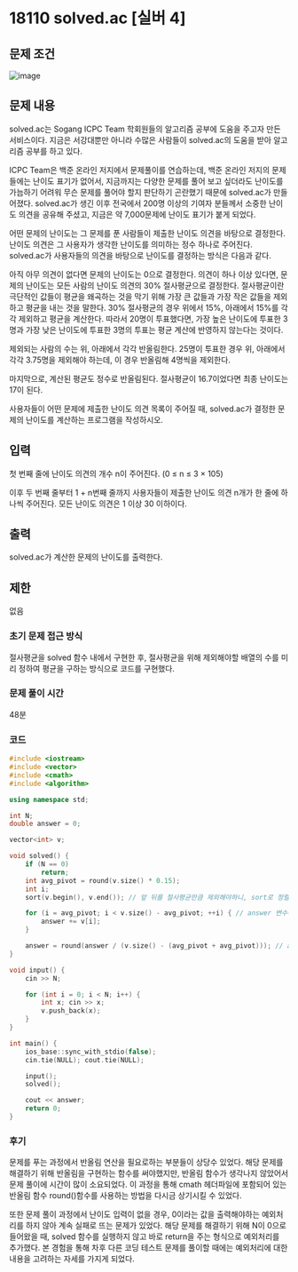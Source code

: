 # 18110 solved.ac [실버 4]
## 문제 조건
![image](https://github.com/WoogiBoogi1129/CodingTest/assets/110087545/0445568c-d408-4c3b-b584-2e7f1c595d1e)
## 문제 내용
solved.ac는 Sogang ICPC Team 학회원들의 알고리즘 공부에 도움을 주고자 만든 서비스이다. 지금은 서강대뿐만 아니라 수많은 사람들이 solved.ac의 도움을 받아 알고리즘 공부를 하고 있다.

ICPC Team은 백준 온라인 저지에서 문제풀이를 연습하는데, 백준 온라인 저지의 문제들에는 난이도 표기가 없어서, 지금까지는 다양한 문제를 풀어 보고 싶더라도 난이도를 가늠하기 어려워 무슨 문제를 풀어야 할지 판단하기 곤란했기 때문에 solved.ac가 만들어졌다. solved.ac가 생긴 이후 전국에서 200명 이상의 기여자 분들께서 소중한 난이도 의견을 공유해 주셨고, 지금은 약 7,000문제에 난이도 표기가 붙게 되었다.

어떤 문제의 난이도는 그 문제를 푼 사람들이 제출한 난이도 의견을 바탕으로 결정한다. 난이도 의견은 그 사용자가 생각한 난이도를 의미하는 정수 하나로 주어진다. solved.ac가 사용자들의 의견을 바탕으로 난이도를 결정하는 방식은 다음과 같다.

아직 아무 의견이 없다면 문제의 난이도는 0으로 결정한다.
의견이 하나 이상 있다면, 문제의 난이도는 모든 사람의 난이도 의견의 30% 절사평균으로 결정한다.
절사평균이란 극단적인 값들이 평균을 왜곡하는 것을 막기 위해 가장 큰 값들과 가장 작은 값들을 제외하고 평균을 내는 것을 말한다. 30% 절사평균의 경우 위에서 15%, 아래에서 15%를 각각 제외하고 평균을 계산한다. 따라서 20명이 투표했다면, 가장 높은 난이도에 투표한 3명과 가장 낮은 난이도에 투표한 3명의 투표는 평균 계산에 반영하지 않는다는 것이다.

제외되는 사람의 수는 위, 아래에서 각각 반올림한다. 25명이 투표한 경우 위, 아래에서 각각 3.75명을 제외해야 하는데, 이 경우 반올림해 4명씩을 제외한다.

마지막으로, 계산된 평균도 정수로 반올림된다. 절사평균이 16.7이었다면 최종 난이도는 17이 된다.

사용자들이 어떤 문제에 제출한 난이도 의견 목록이 주어질 때, solved.ac가 결정한 문제의 난이도를 계산하는 프로그램을 작성하시오.
## 입력
첫 번째 줄에 난이도 의견의 개수 n이 주어진다. (0 ≤ n ≤ 3 × 105)

이후 두 번째 줄부터 1 + n번째 줄까지 사용자들이 제출한 난이도 의견 n개가 한 줄에 하나씩 주어진다. 모든 난이도 의견은 1 이상 30 이하이다.
## 출력
solved.ac가 계산한 문제의 난이도를 출력한다.
## 제한
없음
### 초기 문제 접근 방식
절사평균을 solved 함수 내에서 구현한 후, 절사평균을 위해 제외해야할 배열의 수를 미리 정하여 평균을 구하는 방식으로 코드를 구현했다.
### 문제 풀이 시간
48분
### 코드
```c++
#include <iostream>
#include <vector>
#include <cmath>
#include <algorithm>

using namespace std;

int N;
double answer = 0;

vector<int> v;

void solved() {
	if (N == 0)
		return;
	int avg_pivot = round(v.size() * 0.15);
	int i;
	sort(v.begin(), v.end()); // 앞 뒤를 절사평균만큼 제외해야하니, sort로 정렬

	for (i = avg_pivot; i < v.size() - avg_pivot; ++i) { // answer 변수에 절사평균을 제외한 가운데 배열들 더하기
		answer += v[i];
	}

	answer = round(answer / (v.size() - (avg_pivot + avg_pivot))); // answer 변수값을 전체 난이도 수의 30% 절사평균 개수수를 뺀 수로 나누기
}

void input() {
	cin >> N;

	for (int i = 0; i < N; i++) {
		int x; cin >> x;
		v.push_back(x);
	}
}

int main() {
	ios_base::sync_with_stdio(false);
	cin.tie(NULL); cout.tie(NULL);

	input();
	solved();

	cout << answer;
	return 0;
}
```
### 후기
문제를 푸는 과정에서 반올림 연산을 필요로하는 부분들이 상당수 있었다.
해당 문제를 해결하기 위해 반올림을 구현하는 함수를 써야했지만, 반올림 함수가 생각나지 않았어서 문제 풀이에 시간이 많이 소요되었다.
이 과정을 통해 cmath 헤더파일에 포함되어 있는 반올림 함수 round()함수를 사용하는 방법을 다시금 상기시킬 수 있었다.

또한 문제 풀이 과정에서 난이도 입력이 없을 경우, 0이라는 값을 출력해야하는 예외처리를 하지 않아 계속 실패로 뜨는 문제가 있었다.
해당 문제를 해결하기 위해 N이 0으로 들어왔을 때, solved 함수를 실행하지 않고 바로 return을 주는 형식으로 예외처리를 추가했다.
본 경험을 통해 차후 다른 코딩 테스트 문제를 풀이할 때에는 예외처리에 대한 내용을 고려하는 자세를 가지게 되었다.
